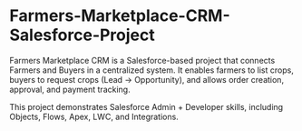 # Farmers-Marketplace-CRM-Salesforce-Project


Farmers Marketplace CRM is a Salesforce-based project that connects Farmers and Buyers in a centralized system.
It enables farmers to list crops, buyers to request crops (Lead → Opportunity), and allows order creation, approval, and payment tracking.

This project demonstrates Salesforce Admin + Developer skills, including Objects, Flows, Apex, LWC, and Integrations.
